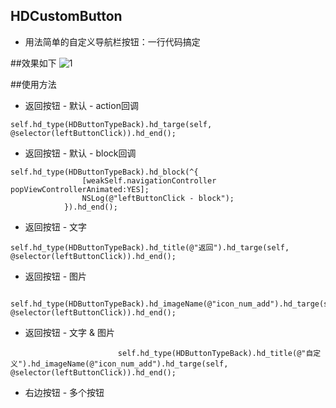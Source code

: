 ## HDCustomButton
* 用法简单的自定义导航栏按钮：一行代码搞定

##效果如下
![1](http://zhangdadi.github.io/image/HDCustomButton/1.gif)


##使用方法


* 返回按钮 - 默认 - action回调

```
self.hd_type(HDButtonTypeBack).hd_targe(self, @selector(leftButtonClick)).hd_end();

```

* 返回按钮 - 默认 - block回调

```
self.hd_type(HDButtonTypeBack).hd_block(^{
                [weakSelf.navigationController popViewControllerAnimated:YES];
                NSLog(@"leftButtonClick - block");
            }).hd_end();

```

* 返回按钮 - 文字

```
self.hd_type(HDButtonTypeBack).hd_title(@"返回").hd_targe(self, @selector(leftButtonClick)).hd_end();

```

* 返回按钮 - 图片

```
            self.hd_type(HDButtonTypeBack).hd_imageName(@"icon_num_add").hd_targe(self, @selector(leftButtonClick)).hd_end();

```

* 返回按钮 - 文字 & 图片

```
                        self.hd_type(HDButtonTypeBack).hd_title(@"自定义").hd_imageName(@"icon_num_add").hd_targe(self, @selector(leftButtonClick)).hd_end();

```

* 右边按钮 - 多个按钮

```
       

```
